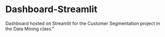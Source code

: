 # Dashboard-Streamlit

Dashboard hosted on Streamlit for the Customer Segmentation project in the Data Mining class."
